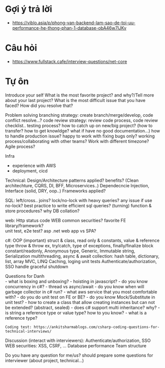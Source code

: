 
# Gợi ý trả lời
* https://viblo.asia/p/phong-van-backend-lam-sao-de-toi-uu-performance-he-thong-phan-1-database-obA46w7lJKv

# Câu hỏi
* https://www.fullstack.cafe/interview-questions/net-core

# Tự ôn
Introduce your self
What is the most favorite project? and why?/Tell more about your last project?
What is the most difficult issue that you have faced? How did you resolve that?

Problem solving
	branching strategy: create branch/merge/develop, code conflict resolve...?
	code review strategy: review code process, code review checklist..
	testing process?
	how to catch up on new/big project? (how to transfer? how to get knowldge? what if have no good documentation...)
	how to handle production issue?
	happy to work with fixing bugs only?
	working process/collaborating with other teams? Work with different timezone?
	Agile process?
 
Infra
  - experience with AWS
  - deployment, cicd

Technical:
	Design/Architecture patterns applied? benefits?
	(Clean architechture, CQRS, DI, BFF, Microservices..)
	Dependecncie Injection, Interface (solid, DRY, oop..)
	Frameworks applied?
  
 SQL:
    left/cross.. joins?
    lock/no-lock with heavy queries? any issue if use no-lock?
	best practice to write efficient sql queries? (turning)
	function & store procedures?
    why DB collation?	

 web:
	Http status code
	WEB common securities? 
	favorite FE library/framework?	
	unit test, e2e test?
	asp .net web app vs SPA?
	
 c#: 
    OOP (important)
    struct & class, read only & constants, value & reference type
	throw & throw ex, try/catch, type of exceptions, finally/finalize block
	constant/readonly, Anonymous type, Generic, Immutable string, Serialization
	multithreading, async & await
	collection: hash table, dictionary, list, array
	MVC, LINQ
	Caching, loging
	unit tests
	Authenticate/authorization, SSO
	handle graceful shutdown

Questions for Danh	
	- what is boxing and unboxing?
	- hoisting in javascript?
	- do you know concurrency in c#?
	- thread vs async/await
	- do you know when will garbage collector in c# run?
	- what aws service that you most comfortable with?
	- do you do unit test on FE or BE?
	- do you know Mock/Substitute in unit test?
	- how to create a class that allow creating instances but can not be extended? (abstract, sealed)
	- does c# support multi inheritance? why?
	- is string a reference type or value type? how to you know?
	- what is a reference type?
	
	Coding test: https://ankitsharmablogs.com/csharp-coding-questions-for-technical-interviews/
	
Discussion (interact with interviewers):
 Authenticate/authorization, SSO
 WEB securities: XSS, CSRF, ...
 Database performance
 Team structure
 
Do you have any question for me/us?
 should prepare some questions for interviewer (about project, technical...)
